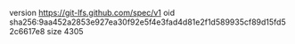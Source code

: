 version https://git-lfs.github.com/spec/v1
oid sha256:9aa452a2853e927ea30f92e5f4e3fad4d81e2f1d589935cf89d15fd52c6617e8
size 4305

